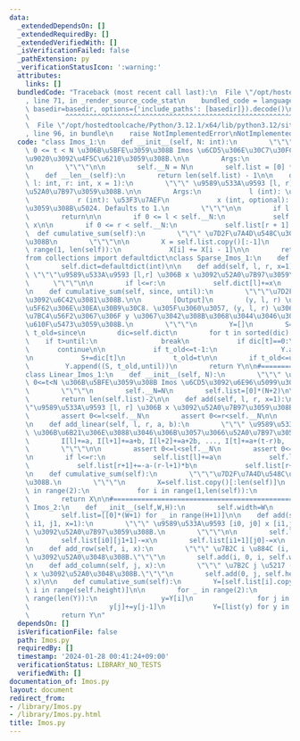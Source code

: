 ```yaml
---
data:
  _extendedDependsOn: []
  _extendedRequiredBy: []
  _extendedVerifiedWith: []
  _isVerificationFailed: false
  _pathExtension: py
  _verificationStatusIcon: ':warning:'
  attributes:
    links: []
  bundledCode: "Traceback (most recent call last):\n  File \"/opt/hostedtoolcache/Python/3.12.1/x64/lib/python3.12/site-packages/onlinejudge_verify/documentation/build.py\"\
    , line 71, in _render_source_code_stat\n    bundled_code = language.bundle(stat.path,\
    \ basedir=basedir, options={'include_paths': [basedir]}).decode()\n          \
    \         ^^^^^^^^^^^^^^^^^^^^^^^^^^^^^^^^^^^^^^^^^^^^^^^^^^^^^^^^^^^^^^^^^^^^^^^^^^^^^^^^^\n\
    \  File \"/opt/hostedtoolcache/Python/3.12.1/x64/lib/python3.12/site-packages/onlinejudge_verify/languages/python.py\"\
    , line 96, in bundle\n    raise NotImplementedError\nNotImplementedError\n"
  code: "class Imos_1:\n    def __init__(self, N: int):\n        \"\"\" \u533A\u9593\
    \ 0 <= t < N \u306B\u5BFE\u3059\u308B Imos \u6CD5\u306E\u30C7\u30FC\u30BF\u69CB\
    \u9020\u3092\u4F5C\u6210\u3059\u308B.\n\n        Args:\n            N (int): \u5E45\
    \n        \"\"\"\n\n        self.__N = N\n        self.list = [0] * (N + 1)\n\n\
    \    def __len__(self):\n        return len(self.list) - 1\n\n    def add(self,\
    \ l: int, r: int, x = 1):\n        \"\"\" \u9589\u533A\u9593 [l, r] \u306B x \u3092\
    \u52A0\u7B97\u3059\u308B.\n\n        Args:\n            l (int): \u5DE6\u7AEF\n\
    \            r (int): \u53F3\u7AEF\n            x (int, optional): \u8FFD\u52A0\
    \u3059\u308B\u5024. Defaults to 1.\n        \"\"\"\n\n        if l > r:\n    \
    \        return\n\n        if 0 <= l < self.__N:\n            self.list[l] +=\
    \ x\n\n        if 0 <= r < self.__N:\n            self.list[r + 1] -= x\n\n  \
    \  def cumulative_sum(self):\n        \"\"\" \u7D2F\u7A4D\u548C\u3092\u6C42\u3081\
    \u308B\n        \"\"\"\n\n        X = self.list.copy()[:-1]\n        for i in\
    \ range(1, len(self)):\n            X[i] += X[i - 1]\n\n        return X\n\n#=================================================\n\
    from collections import defaultdict\nclass Sparse_Imos_1:\n    def __init__(self):\n\
    \        self.dict=defaultdict(int)\n\n    def add(self, l, r, x=1):\n       \
    \ \"\"\"\u9589\u533A\u9593 [l,r] \u306B x \u3092\u52A0\u7B97\u3059\u308B.\n  \
    \      \"\"\"\n\n        if l<=r:\n            self.dict[l]+=x\n            self.dict[r+1]-=x\n\
    \n    def cumulative_sum(self, since, until):\n        \"\"\"\u7D2F\u7A4D\u548C\
    \u3092\u6C42\u3081\u308B.\n\n        [Output]\n        (y, l, r) \u3068\u3044\u3046\
    \u5F62\u306E\u30EA\u30B9\u30C8. \u305F\u3060\u3057, (y, l, r) \u306F l<=x<=y \u306E\
    \u7BC4\u56F2\u3067\u306F y \u3067\u3042\u308B\u3068\u3044\u3046\u3053\u3068\u3092\
    \u610F\u5473\u3059\u308B.\n        \"\"\"\n        Y=[]\n        S=0\n       \
    \ t_old=since\n        dic=self.dict\n        for t in sorted(dic):\n        \
    \    if t>until:\n                break\n            if dic[t]==0:\n         \
    \       continue\n\n            if t_old<=t-1:\n                Y.append((S, t_old,t-1))\n\
    \n            S+=dic[t]\n            t_old=t\n\n        if t_old<=until:\n   \
    \         Y.append((S, t_old,until))\n        return Y\n\n#=================================================\n\
    class Linear_Imos_1:\n    def __init__(self, N):\n        \"\"\" \u533A\u9593\
    \ 0<=t<N \u306B\u5BFE\u3059\u308B Imos \u6CD5\u3092\u6E96\u5099\u3059\u308B.\n\
    \        \"\"\"\n        self.__N=N\n        self.list=[0]*(N+2)\n\n    def __len__(self):\n\
    \        return len(self.list)-2\n\n    def add(self, l, r, x=1):\n        \"\"\
    \"\u9589\u533A\u9593 [l, r] \u306B x \u3092\u52A0\u7B97\u3059\u308B.\"\"\"\n\n\
    \        assert 0<=l<self.__N\n        assert 0<=r<self.__N\n\n        self.add_linear(l,r,x,0)\n\
    \n    def add_linear(self, l, r, a, b):\n        \"\"\" \u9589\u533A\u9593 [l,r]\
    \ \u306B\u6B21\u306E\u3088\u3046\u306B\u3057\u3066\u52A0\u7B97\u3059\u308B.\n\
    \        I[l]+=a, I[l+1]+=a+b, I[l+2]+=a+2b, ..., I[t]+=a+(t-r)b, ...,  I[r]+=a+(r-l)b\n\
    \        \"\"\"\n\n        assert 0<=l<self.__N\n        assert 0<=r<self.__N\n\
    \n        if l<=r:\n            self.list[l]+=a\n            self.list[l+1]+=-a+b\n\
    \            self.list[r+1]+=-a-(r-l+1)*b\n            self.list[r+2]+=a+(r-l)*b\n\
    \n    def cumulative_sum(self):\n        \"\"\"\u7D2F\u7A4D\u548C\u3092\u6C42\u3081\
    \u308B.\n        \"\"\"\n        X=self.list.copy()[:len(self)]\n        for _\
    \ in range(2):\n            for i in range(1,len(self)):\n                X[i]+=X[i-1]\n\
    \        return X\n\n#=================================================\nclass\
    \ Imos_2:\n    def __init__(self,W,H):\n        self.width=W\n        self.height=H\n\
    \        self.list=[[0]*(W+1) for _ in range(H+1)]\n\n    def add(self, i0, j0,\
    \ i1, j1, x=1):\n        \"\"\" \u9589\u533A\u9593 [i0, j0] x [i1,j1] \u306B x\
    \ \u3092\u52A0\u7B97\u3059\u308B.\n        \"\"\"\n\n        self.list[i0][j0]+=x\n\
    \        self.list[i0][j1+1]-=x\n        self.list[i1+1][j0]-=x\n        self.list[i1+1][j1+1]+=x\n\
    \n    def add_row(self, i, x):\n        \"\"\" \u7B2C i \u884C (i, *) \u306B x\
    \ \u3092\u52A0\u3048\u308B.\"\"\"\n        self.add(i, 0, i, self.width-1, x)\n\
    \n    def add_column(self, j, x):\n        \"\"\" \u7B2C j \u5217 (*, j) \u306B\
    \ x \u3092\u52A0\u3048\u308B.\"\"\"\n        self.add(0, j, self.height-1, j,\
    \ x)\n\n    def cumulative_sum(self):\n        Y=[self.list[i].copy()[:-1] for\
    \ i in range(self.height)]\n\n        for _ in range(2):\n            for i in\
    \ range(len(Y)):\n                y=Y[i]\n                for j in range(1,len(y)):\n\
    \                    y[j]+=y[j-1]\n            Y=[list(y) for y in zip(*Y)]\n\
    \        return Y\n"
  dependsOn: []
  isVerificationFile: false
  path: Imos.py
  requiredBy: []
  timestamp: '2024-01-28 00:41:24+09:00'
  verificationStatus: LIBRARY_NO_TESTS
  verifiedWith: []
documentation_of: Imos.py
layout: document
redirect_from:
- /library/Imos.py
- /library/Imos.py.html
title: Imos.py
---
```

